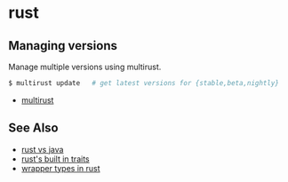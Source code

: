 # rust

## Managing versions
Manage multiple versions using multirust.
```sh
$ multirust update   # get latest versions for {stable,beta,nightly}
```
- [multirust](https://github.com/brson/multirust)

## See Also
- [rust vs java](https://llogiq.github.io/2016/02/28/java-rust.html)
- [rust's built in traits](https://llogiq.github.io/2015/07/30/traits.html)
- [wrapper types in rust](http://manishearth.github.io/blog/2015/05/27/wrapper-types-in-rust-choosing-your-guarantees/)
